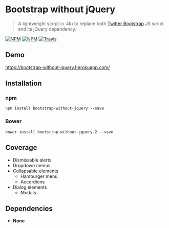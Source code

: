 # Bootstrap without jQuery

> A lightweight script (< 4k) to replace both
[Twitter Bootstrap](http://getbootstrap.com/) JS script and its jQuery
dependency.

[![NPM](https://img.shields.io/npm/v/bootstrap-without-jquery.svg?maxAge=2592000&style=flat-square)]()
[![NPM](https://img.shields.io/npm/dm/bootstrap-without-jquery.svg?maxAge=2592000&style=flat-square)]()
[![Travis](https://img.shields.io/travis/ivangabriele/bootstrap-without-jquery.svg?maxAge=2592000&style=flat-square)]()

## Demo

https://bootstrap-without-jquery.herokuapp.com/

## Installation

### npm

    npm install bootstrap-without-jquery --save

### Bower

    bower install bootstrap-without-jquery-2 --save

## Coverage

- Dismissable alerts
- Dropdown menus
- Collapsable elements
  - Hamburger menu
  - Accordions
- Dialog elements
  - Modals

## Dependencies

- **None**
